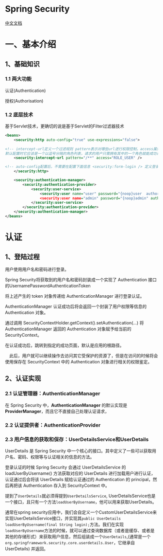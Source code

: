 # Spring Security

[中文文档](https://www.docs4dev.com/docs/zh/spring-security/5.1.2.RELEASE/reference)

# 一、基本介绍

## 1、基础知识

### 1.1 两大功能

认证(Authentication)

授权(Authorisation)



### 1.2 底层技术

基于Servlet技术，更确切的说是基于Servlet的Filter过滤器技术

```xml
<beans>
    <security:http auto-config="true" use-expressions="false">
    
<!-- intercept-url定义一个过滤规则 pattern表示对哪些url进行权限控制，access属性表示在请求对应的URL时需要什么权限，
默认配置时它应该是一个以逗号分隔的角色列表，请求的用户只需拥有其中的一个角色就能成功访问对应的URL -->
    <security:intercept-url pattern="/**" access="ROLE_USER" />

<!-- auto-config配置后，不需要在配置下面信息 <security:form-login /> 定义登录表单信息<security:http-basic/> <security:logout /> -->
    </security:http>

    <security:authentication-manager>
        <security:authentication-provider>
            <security:user-service>
                <security:user name="user" password="{noop}user  authorities="ROLE_USER" />
                <security:user name="admin" password="{noop}admin" authorities="ROLE_ADMIN" />
            </security:user-service>
        </security:authentication-provider>
    </security:authentication-manager>
</beans>
```







# 认证

## 1、登陆过程

用户使用用户名和密码进行登录。

Spring Security将获取到的用户名和密码封装成一个实现了 Authentication 接口的UsernamePasswordAuthenticationToken

将上述产生的 token 对象传递给 AuthenticationManager 进行登录认证。

AuthenticationManager 认证成功后将会返回一个封装了用户权限等信息的 Authentication 对象。

通过调用 SecurityContextHolder.getContext().setAuthentication(...) 将 AuthenticationManager 返回的 Authentication 对象赋予给当前的 SecurityContext。

在认证成功后，跳转到指定的成功页面，默认是应用的根路径。

　此后，用户就可以继续操作去访问其它受保护的资源了，但是在访问的时候将会使用保存在 SecurityContext 中的 Authentication 对象进行相关的权限鉴定。





## 2、认证实现

### 2.1 认证管理器：AuthenticationManager

在 Spring Security 中，**AuthenticationManager** 的默认实现是 **ProviderManager**，而且它不直接自己处理认证请求，

### 2.2 认证提供者：AuthenticationProvider



### 2.3 用户信息的获取和保存：UserDetailsService和UserDetails

UserDetails 是 Spring Security 中一个核心的接口。其中定义了一些可以获取用户名、密码、权限等与认证相关的信息的方法。

登录认证的时候 Spring Security 会通过 UserDetailsService 的 loadUserByUsername() 方法获取对应的 UserDetails 进行加载用户进行认证，认证通过后会将该 UserDetails 赋给认证通过的 Authentication 的 principal，然后再把该 Authentication 存入到 SecurityContext 中。





提到了`UserDetails`就必须得提到`UserDetailsService`, UserDetailsService也是一个接口，且只有一个方法`loadUserByUsername`，他可以用来获取UserDetails。

通常在spring security应用中，我们会自定义一个CustomUserDetailsService来实现UserDetailsService接口，并实现其`public UserDetails loadUserByUsername(final String login);`方法。我们在实现`loadUserByUsername`方法的时候，就可以通过查询数据库（或者是缓存、或者是其他的存储形式）来获取用户信息，然后组装成一个`UserDetails`,(通常是一个`org.springframework.security.core.userdetails.User`，它继承自UserDetails) 并返回。









